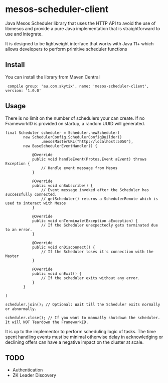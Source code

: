 # mesos-scheduler-client
Java Mesos Scheduler library that uses the HTTP API to avoid the use of libmesos and provide a pure Java implementation that is straightforward to use and integrate.

It is designed to be lightweight interface that works with Java 11+ which allows developers to perform primitive scheduler functions 
## Install
You can install the library from Maven Central

``` compile group: 'au.com.skytix', name: 'mesos-scheduler-client', version: '1.0.0'```

## Usage
There is no limit on the number of schedulers your can create.  If no FrameworkID is provided on startup, a random UUID will generated.
```
final Scheduler scheduler = Scheduler.newScheduler(
        new SchedulerConfig.SchedulerConfigBuilder()
                .mesosMasterURL("http://localhost:5050"),
        new BaseSchedulerEventHandler() {
        
            @Override
            public void handleEvent(Protos.Event aEvent) throws Exception {
                // Handle event message from Mesos
            }

            @Override
            public void onSubscribe() {
                // Event message invoked after the Scheduler has successfully connected.
                // getScheduler() returns a SchedulerRemote which is used to interact with Mesos
            }

            @Override
            public void onTerminate(Exception aException) {
                // If the Scheduler unexpectedly gets terminated due to an error.
            }

            @Override
            public void onDisconnect() {
                // If the Scheduler loses it's connection with the Master
            }

            @Override
            public void onExit() {
                // If the scheduler exits without any error.
            }
        }

)

scheduler.join(); // Optional: Wait till the Scheduler exits normally or abnormally.

scheduler.close(); // If you want to manually shutdown the scheduler.  It will NOT Teardown the FrameworkID.
```

It is up to the implementor to perform scheduling logic of tasks.  The time spent handling events must be minimal otherwise delay in acknowledging or declining offers can have a negative impact on the cluster at scale.

## TODO
* Authentication
* ZK Leader Discovery